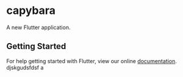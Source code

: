 # capybara

A new Flutter application.

## Getting Started

For help getting started with Flutter, view our online
[documentation](https://flutter.io/).
djskgudsfdsf
a
